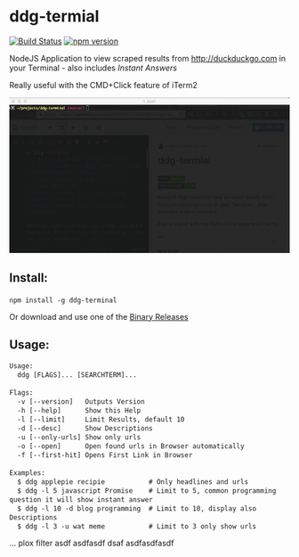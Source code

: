 # ddg-termial
[![Build Status](https://travis-ci.org/FreaKzero/ddg-terminal.svg?branch=master)](https://travis-ci.org/FreaKzero/ddg-terminal)
[![npm version](https://badge.fury.io/js/ddg-terminal.svg)](https://badge.fury.io/js/ddg-terminal)

NodeJS Application to view scraped results from http://duckduckgo.com in your Terminal - also
includes *Instant Answers*

Really useful with the CMD+Click feature of iTerm2

![alt text](https://github.com/FreaKzero/ddg-terminal/blob/master/readme/ddg.gif "Demo GIF")

## Install:
`npm install -g ddg-terminal`

Or download and use one of the [Binary Releases](https://github.com/FreaKzero/ddg-terminal/releases)

## Usage:
```
Usage:
  ddg [FLAGS]... [SEARCHTERM]...

Flags:
  -v [--version]   Outputs Version
  -h [--help]      Show this Help
  -l [--limit]     Limit Results, default 10
  -d [--desc]      Show Descriptions
  -u [--only-urls] Show only urls
  -o [--open]      Open found urls in Browser automatically
  -f [--first-hit] Opens First Link in Browser

Examples:
  $ ddg applepie recipie           # Only headlines and urls
  $ ddg -l 5 javascript Promise    # Limit to 5, common programming question it will show instant answer
  $ ddg -l 10 -d blog programming  # Limit to 10, display also Descriptions
  $ ddg -l 3 -u wat meme           # Limit to 3 only show urls
```

... plox filter
asdf
asdfasdf
dsaf
asdfasdfasdf
